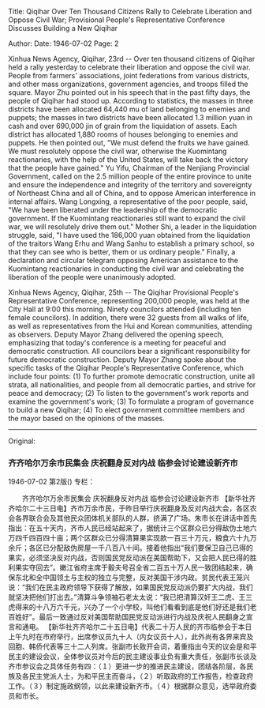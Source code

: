 Title: Qiqihar Over Ten Thousand Citizens Rally to Celebrate Liberation and Oppose Civil War; Provisional People's Representative Conference Discusses Building a New Qiqihar

Author: 
Date: 1946-07-02
Page: 2

Xinhua News Agency, Qiqihar, 23rd -- Over ten thousand citizens of Qiqihar held a rally yesterday to celebrate their liberation and oppose the civil war. People from farmers' associations, joint federations from various districts, and other mass organizations, government agencies, and troops filled the square. Mayor Zhu pointed out in his speech that in the past fifty days, the people of Qiqihar had stood up. According to statistics, the masses in three districts have been allocated 64,440 mu of land belonging to enemies and puppets; the masses in two districts have been allocated 1.3 million yuan in cash and over 690,000 jin of grain from the liquidation of assets. Each district has allocated 1,880 rooms of houses belonging to enemies and puppets. He then pointed out, "We must defend the fruits we have gained. We must resolutely oppose the civil war, otherwise the Kuomintang reactionaries, with the help of the United States, will take back the victory that the people have gained." Yu Yifu, Chairman of the Nenjiang Provincial Government, called on the 2.5 million people of the entire province to unite and ensure the independence and integrity of the territory and sovereignty of Northeast China and all of China, and to oppose American interference in internal affairs. Wang Longxing, a representative of the poor people, said, "We have been liberated under the leadership of the democratic government. If the Kuomintang reactionaries still want to expand the civil war, we will resolutely drive them out." Mother Shi, a leader in the liquidation struggle, said, "I have used the 186,000 yuan obtained from the liquidation of the traitors Wang Erhu and Wang Sanhu to establish a primary school, so that they can see who is better, them or us ordinary people." Finally, a declaration and circular telegram opposing American assistance to the Kuomintang reactionaries in conducting the civil war and celebrating the liberation of the people were unanimously adopted.

Xinhua News Agency, Qiqihar, 25th -- The Qiqihar Provisional People's Representative Conference, representing 200,000 people, was held at the City Hall at 9:00 this morning. Ninety councilors attended (including ten female councilors). In addition, there were 32 guests from all walks of life, as well as representatives from the Hui and Korean communities, attending as observers. Deputy Mayor Zhang delivered the opening speech, emphasizing that today's conference is a meeting for peaceful and democratic construction. All councilors bear a significant responsibility for future democratic construction. Deputy Mayor Zhang spoke about the specific tasks of the Qiqihar People's Representative Conference, which include four points: (1) To further promote democratic construction, unite all strata, all nationalities, and people from all democratic parties, and strive for peace and democracy; (2) To listen to the government's work reports and examine the government's work; (3) To formulate a program of governance to build a new Qiqihar; (4) To elect government committee members and the mayor based on the opinions of the masses.



<hr /> 

Original: 


### 齐齐哈尔万余市民集会  庆祝翻身反对内战  临参会讨论建设新齐市

1946-07-02
第2版()
专栏：

　　齐齐哈尔万余市民集会
    庆祝翻身反对内战
    临参会讨论建设新齐市
    【新华社齐齐哈尔二十三日电】齐市万余市民，于昨日举行庆祝翻身及反对内战大会，各区农会各界联合会及其他民众团体机关部队的人群，挤满了广场。朱市长在讲话中首先指出：在五十天内，齐市人民已经站起来了，据统计三个区群众已分得敌伪土地六万四千四百四十亩；两个区群众已分得清算果实现款一百三十万元，粮食六十九万余斤；各区已分配敌伪房屋一千八百八十间。接着他指出“我们要保卫自己已得的果实，必须坚决反对内战，否则国民党反动派在美国帮助下，又会把人民已得的胜利果实夺回去”。嫩江省府主席于毅夫号召全省二百五十万人民一致团结起来，确保东北和全中国领土与主权的独立与完整，反对美国干涉内政。贫民代表王笼兴说：“我们在民主政府领导下获得了解放，如果国民党反动派仍要扩大内战，我们就坚决把他们打出去。”清算斗争领袖石老太太说：“我已把清算汉奸王二虎、王三虎得来的十八万六千元，兴办了一个小学校，叫他们看看到底是他们好还是我们老百姓好”。最后一致通过反对美国帮助国民党反动派进行内战及庆祝人民翻身之宣言和通电。
    【新华社齐齐哈尔二十五日电】代表二十万人民的齐市临参会于本日上午九时在市府举行，出席参议员九十人（内女议员十人），此外尚有各界来宾及回胞、韩侨代表等三十二人列席。张副市长致开会词，着重指出今天的议会是和平民主的建设会议，全体参议员对今后的民主建设事业负有重大责任，张副市长谈及齐市参议会之具体任务有四：（１）更进一步的推进民主建设，团结各阶层，各民族及各民主党派人士，为和平民主而奋斗，（２）听取政府的工作报告，检查政府工作。（３）制定施政纲领，以此来建设新齐市。（４）根据群众意见，选举政府委员和市长。
